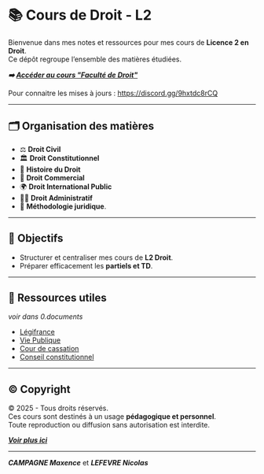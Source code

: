 # 📚 Cours de Droit - L2

Bienvenue dans mes notes et ressources pour mes cours de **Licence 2 en Droit**.  
Ce dépôt regroupe l’ensemble des matières étudiées.

***➡️ [Accéder au cours "Faculté de Droit"](./0.%20Facult%C3%A9%20de%20Droit.md)***


Pour connaitre les mises à jours :
https://discord.gg/9hxtdc8rCQ

---

## 🗂️ Organisation des matières

- ⚖️ **Droit Civil**
- 🏛️ **Droit Constitutionnel**
- 📜 **Histoire du Droit**
- 💼 **Droit Commercial**
- 🌍 **Droit International Public**
- 👩‍⚖️ **Droit Administratif**
- 📖 **Méthodologie juridique**.

---

## 🚀 Objectifs

- Structurer et centraliser mes cours de **L2 Droit**.  
- Préparer efficacement les **partiels et TD**.  


---

## 🔗 Ressources utiles
*voir dans 0.documents*
- [Légifrance](https://www.legifrance.gouv.fr)  
- [Vie Publique](https://www.vie-publique.fr)  
- [Cour de cassation](https://www.courdecassation.fr)  
- [Conseil constitutionnel](https://www.conseil-constitutionnel.fr)  

---

## ©️ Copyright

© 2025 - Tous droits réservés.  
Ces cours sont destinés à un usage **pédagogique et personnel**.  
Toute reproduction ou diffusion sans autorisation est interdite.

[***Voir plus ici***](./LICENCE.md) 

---

***CAMPAGNE Maxence*** et ***LEFEVRE Nicolas*** 
